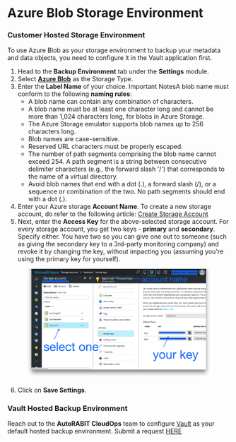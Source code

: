 # Azure Blob Storage Environment

### Customer Hosted Storage Environment <a href="#customer-hosted-storage-environment" id="customer-hosted-storage-environment"></a>

To use Azure Blob as your storage environment to backup your metadata and data objects, you need to configure it in the Vault application first.

1. Head to the **Backup Environment** tab under the **Settings** module.
2. Select [**Azure Blob**](https://knowledgebase.autorabit.com/vault/docs/microsoft-azure-blob-retention-policy) as the Storage Type.
3. Enter the **Label Name** of your choice. Important NotesA blob name must conform to the following **naming rules**:&#x20;
   * A blob name can contain any combination of characters.&#x20;
   * A blob name must be at least one character long and cannot be more than 1,024 characters long, for blobs in Azure Storage.&#x20;
   * The Azure Storage emulator supports blob names up to 256 characters long.&#x20;
   * Blob names are case-sensitive.&#x20;
   * Reserved URL characters must be properly escaped.&#x20;
   * The number of path segments comprising the blob name cannot exceed 254. A path segment is a string between consecutive delimiter characters (e.g., the forward slash '/') that corresponds to the name of a virtual directory.&#x20;
   * Avoid blob names that end with a dot (.), a forward slash (/), or a sequence or combination of the two. No path segments should end with a dot (.).
4. Enter your Azure storage **Account Name**. To create a new storage account, do refer to the following article: [Create Storage Account](https://docs.microsoft.com/en-us/azure/storage/common/storage-account-create?toc=%2Fazure%2Fstorage%2Fblobs%2Ftoc.json\&tabs=azure-portal)
5. Next, enter the **Access Key** for the above-selected storage account. For every storage account, you get two keys - **primary** and **secondary**. Specify either. You have two so you can give one out to someone (such as giving the secondary key to a 3rd-party monitoring company) and revoke it by changing the key, without impacting you (assuming you're using the primary key for yourself).

<figure><img src="../../../../.gitbook/assets/image (118) (1).png" alt="" width="563"><figcaption></figcaption></figure>

6. Click on **Save Settings**.

### Vault Hosted Backup Environment <a href="#vault-hosted-backup-environment" id="vault-hosted-backup-environment"></a>

Reach out to the **AutoRABIT CloudOps** team to configure [Vault](https://www.autorabit.com/products/vault-data-backup-recovery/) as your default hosted backup environment. Submit a request [HERE](https://support.autorabit.com/portal/en/newticket?departmentId=241415000000006907\&layoutId=241415000000074011)
